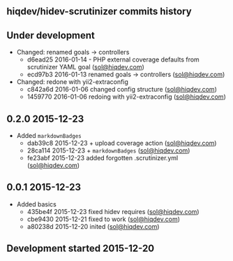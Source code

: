 hiqdev/hidev-scrutinizer commits history
----------------------------------------

## Under development

- Changed: renamed goals -> controllers
    - d6ead25 2016-01-14 - PHP external coverage defaults from scrutinizer YAML goal (sol@hiqdev.com)
    - ecd97b3 2016-01-13 renamed goals -> controllers (sol@hiqdev.com)
- Changed: redone with yii2-extraconfig
    - c842a6d 2016-01-06 changed config structure (sol@hiqdev.com)
    - 1459770 2016-01-06 redoing with yii2-extraconfig (sol@hiqdev.com)

## 0.2.0 2015-12-23

- Added `markdownBadges`
    - dab39c8 2015-12-23 + upload coverage action (sol@hiqdev.com)
    - 28ca114 2015-12-23 + `markdownBadges` (sol@hiqdev.com)
    - fe23abf 2015-12-23 added forgotten .scrutinizer.yml (sol@hiqdev.com)

## 0.0.1 2015-12-23

- Added basics
    - 435be4f 2015-12-23 fixed hidev requires (sol@hiqdev.com)
    - cbe9430 2015-12-21 fixed to work (sol@hiqdev.com)
    - a80238d 2015-12-20 inited (sol@hiqdev.com)

## Development started 2015-12-20

